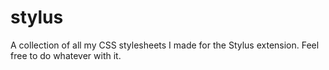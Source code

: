 # stylus
A collection of all my CSS stylesheets I made for the Stylus extension. Feel free to do whatever with it.
